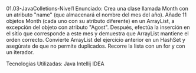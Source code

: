 01.03-JavaColletions-Nivel1
Enunciado:
Crea una clase llamada Month con un atributo "name" (que almacenará el nombre del mes del año). 
Añade 11 objetos Month (cada uno con su atributo diferente) en un ArrayList, a excepción del objeto 
con atributo "Agost". Después, efectúa la inserción en el sitio que corresponde a este mes y 
demuestra que ArrayList mantiene el orden correcto.
Convierte ArrayList del ejercicio anterior en un HashSet y asegúrate de que no permite duplicados.
Recorre la lista con un for y con un iterador.

Tecnologias Utilizadas:
Java Intellij IDEA

